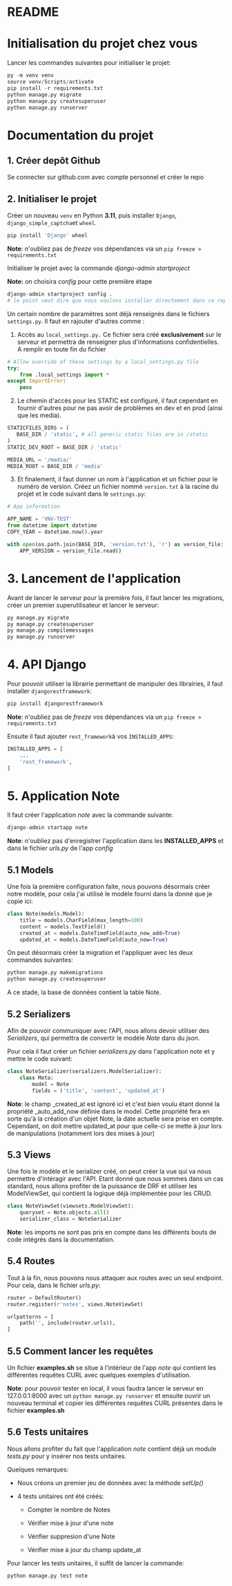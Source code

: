 # README
# Initialisation du projet chez vous

Lancer les commandes suivantes pour initialiser le projet:
```python
py -m venv venv
source venv/Scripts/activate
pip install -r requirements.txt
python manage.py migrate
python manage.py createsuperuser
python manage.py runserver
```
# Documentation du projet

## 1. Créer depôt Github

Se connecter sur github.com avec compte personnel et créer le repo

## 2. Initialiser le projet

Créer un nouveau `venv` en Python **3.11**, puis installer `Django`, `django_simple_captcha`et `wheel`.

```python
pip install 'Django' wheel
```

**Note**: n'oubliez pas de _freeze_ vos dépendances via un `pip freeze > requirements.txt`

Initialiser le projet avec la commande *django-admin startproject*

**Note:** on choisira *config* pour cette première étape

```python
django-admin startproject config .
# le point veut dire que nous voulons installer directement dans ce repertoire
```

Un certain nombre de paramètres sont déjà renseignés dans le fichiers `settings.py`. Il faut en rajouter d'autres comme :

1. Accès au `local_settings.py.` Ce fichier sera créé **exclusivement** sur le serveur et permettra de renseigner plus d'informations confidentielles. A remplir en toute fin du fichier

```python
# Allow override of these settings by a local_settings.py file
try:
    from .local_settings import *
except ImportError:
    pass
```

2. Le chemin d'accès pour les STATIC est configuré, il faut cependant en fournir d'autres pour ne pas avoir de problèmes en dev et en prod (ainsi que les media).

```python
STATICFILES_DIRS = (
   BASE_DIR / 'static', # all generic static files are in /static
)
STATIC_DEV_ROOT = BASE_DIR / 'static'

MEDIA_URL = '/media/'
MEDIA_ROOT = BASE_DIR / 'media'
```

3. Et finalement, il faut donner un nom à l'application et un fichier pour le numéro de version. Créez un fichier nommé `version.txt` à la racine du projet et le code suivant dans le `settings.py`:

```python
# App information

APP_NAME = 'VNV-TEST'
from datetime import datetime
COPY_YEAR = datetime.now().year

with open(os.path.join(BASE_DIR, 'version.txt'), 'r') as version_file:
    APP_VERSION = version_file.read()
```

# 3. Lancement de l'application

Avant de lancer le serveur pour la première fois, il faut lancer les migrations, créer un premier superutilisateur et lancer le serveur:

```python
py manage.py migrate
py manage.py createsuperuser
py manage.py compilemessages
py manage.py runserver
```

# 4. API Django

Pour pouvoir utiliser la librairie permettant de manipuler des librairies, il faut installer `djangorestframework`:

```python
pip install djangorestframework
```

**Note**: n'oubliez pas de *freeze* vos dépendances via un `pip freeze > requirements.txt`

Ensuite il faut ajouter `rest_framework`à vos `INSTALLED_APPS`:

```python
INSTALLED_APPS = [
    ...
    'rest_framework',
]
```

# 5. Application Note

Il faut créer l'application _note_ avec la commande suivante:

```python
django-admin startapp note
```

**Note**: n'oubliez pas d'enregistrer l'application dans les **INSTALLED_APPS** et dans le fichier _urls.py_ de l'app _config_

## 5.1 Models

Une fois la première configuration faite, nous pouvons désormais créer notre modèle, pour cela j'ai utilisé le modèle fourni dans la donné que je copie ici:

```python
class Note(models.Model):
    title = models.CharField(max_length=100)
    content = models.TextField()
    created_at = models.DateTimeField(auto_now_add=True)
    updated_at = models.DateTimeField(auto_now=True)
```

On peut désormais créer la migration et l'appliquer avec les deux commandes suivantes:

```python
python manage.py makemigrations
python manage.py createsuperuser
```

A ce stade, la base de données contient la table Note.

## 5.2 Serializers

Afin de pouvoir communiquer avec l'API, nous allons devoir utiliser des _Serializers_, qui permettra de convertir le modèle _Note_ dans du _json_.

Pour cela il faut créer un fichier _serializers.py_ dans l'application _note_ et y mettre le code suivant:

```python
class NoteSerializer(serializers.ModelSerializer):
    class Meta:
        model = Note
        fields = ('title', 'content', 'updated_at')
```

**Note**: le champ _created_at est ignoré ici et c'est bien voulu étant donné la propriété _auto_add_now définie dans le model. Cette propriété fera en sorte qu'à la création d'un objet Note, la date actuelle sera prise en compte. Cependant, on doit mettre updated_at pour que celle-ci se mette à jour lors de manipulations (notamment lors des mises à jour)

## 5.3 Views

Une fois le modèle et le serializer créé, on peut créer la vue qui va nous permettre d'intéragir avec l'API. Etant donné que nous sommes dans un cas standard, nous allons profiter de la puissance de DRF et utiliser les ModelViewSet, qui contient la logique déjà implémentée pour les CRUD.

```python
class NoteViewSet(viewsets.ModelViewSet):
    queryset = Note.objects.all()
    serializer_class = NoteSerializer
```

**Note**: les imports ne sont pas pris en compte dans les différents bouts de code intégrés dans la documentation.

## 5.4 Routes

Tout à la fin, nous pouvons nous attaquer aux routes avec un seul endpoint. Pour cela, dans le fichier _urls.py_:

```python
router = DefaultRouter()
router.register(r'notes', views.NoteViewSet)

urlpatterns = [
    path('', include(router.urls)),
]
```

## 5.5 Comment lancer les requêtes

Un fichier **examples.sh** se situe à l'intérieur de l'app _note_ qui contient les différentes requêtes CURL avec quelques exemples d'utilisation.

**Note**: pour pouvoir tester en local, il vous faudra lancer le serveur en 127.0.0.1:8000 avec un `python manage.py runserver` et ensuite ouvrir un nouveau terminal et copier les différentes requêtes CURL présentes dans le fichier **examples.sh**

## 5.6 Tests unitaires

Nous allons profiter du fait que l'application _note_ contient déjà un module _tests.py_ pour y insérer nos tests unitaires.

Quelques remarques:

- Nous créons un premier jeu de données avec la méthode _setUp()_

- 4 tests unitaires ont été créés:

  - Compter le nombre de Notes

  - Vérifier mise à jour d'une note

  - Vérifier suppresion d'une Note

  - Vérifier mise à jour du champ update_at

Pour lancer les tests unitaires, il suffit de lancer la commande:

```python
python manage.py test note
```
